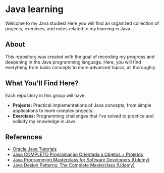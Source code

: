 # Java learning
Welcome to my Java studies! Here you will find an organized collection of projects, exercises, and notes related to my learning in Java.

## About
This repository was created with the goal of recording my progress and deepening in the Java programming language. Here, you will find everything from basic concepts to more advanced topics, all thoroughly.

## What You'll Find Here?

Each repository in this group will have:
- **Projects:** Practical implementations of Java concepts, from simple applications to more complex projects.
- **Exercises:** Programming challenges that I've solved to practice and solidify my knowledge in Java.

## References

- [Oracle Java Tutorials](https://docs.oracle.com/javase/tutorial/)
- [Java COMPLETO Programação Orientada a Objetos + Projetos](https://www.udemy.com/course/java-curso-completo/)
- [Java Programming Masterclass for Software Developers (Udemy)](https://www.udemy.com/course/java-the-complete-java-developer-course/)
- [Java Design Patterns: The Complete Masterclass (Udemy)](https://www.udemy.com/course/java-design-patterns-the-complete-masterclass/)
